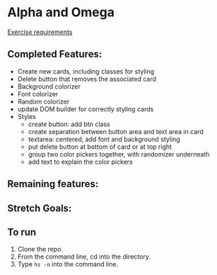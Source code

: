 # Alpha and Omega

[Exercise requirements](https://github.com/nashville-software-school/the-vault/blob/master/ALPHAOMEGA.md)

## Completed Features:

* Create new cards, including classes for styling
* Delete button that removes the associated card
* Background colorizer
* Font colorizer
* Random colorizer
* update DOM builder for correctly styling cards
* Styles
  * create button: add btn class
  * create separation between button area and text area in card
  * textarea: centered, add font and background styling
  * put delete button at bottom of card or at top right
  * group two color pickers together, with randomizer underneath
  * add text to explain the color pickers

## Remaining features:

## Stretch Goals:

## To run

1. Clone the repo.
2. From the command line, cd into the directory.
3. Type ```hs -o``` into the command line.
